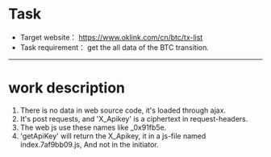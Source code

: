 # Task
* Target website： https://www.oklink.com/cn/btc/tx-list
* Task requirement： get the all data of the BTC transition.
---
# work description
1. There is no data in web source code, it's loaded through ajax.
2. It's post requests, and 'X_Apikey' is a ciphertext in request-headers.
3. The web js use these names like _0x91fb5e.
4. 'getApiKey' will return the X_Apikey, it in a js-file named index.7af9bb09.js, And not in the initiator.
